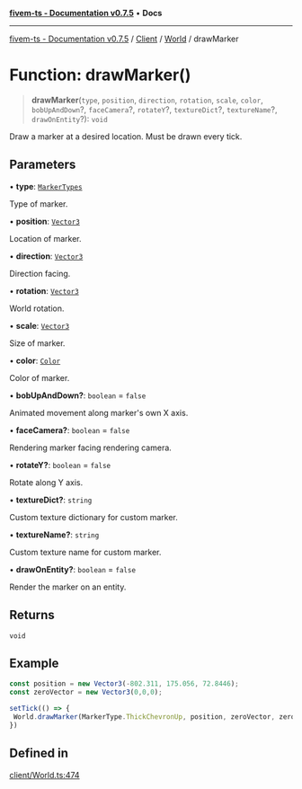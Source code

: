 [**fivem-ts - Documentation v0.7.5**](../../../../../README.md) • **Docs**

***

[fivem-ts - Documentation v0.7.5](../../../../../README.md) / [Client](../../../README.md) / [World](../README.md) / drawMarker

# Function: drawMarker()

> **drawMarker**(`type`, `position`, `direction`, `rotation`, `scale`, `color`, `bobUpAndDown`?, `faceCamera`?, `rotateY`?, `textureDict`?, `textureName`?, `drawOnEntity`?): `void`

Draw a marker at a desired location.
Must be drawn every tick.

## Parameters

• **type**: [`MarkerTypes`](../../../enumerations/MarkerTypes.md)

Type of marker.

• **position**: [`Vector3`](../../../../Shared/classes/Vector3.md)

Location of marker.

• **direction**: [`Vector3`](../../../../Shared/classes/Vector3.md)

Direction facing.

• **rotation**: [`Vector3`](../../../../Shared/classes/Vector3.md)

World rotation.

• **scale**: [`Vector3`](../../../../Shared/classes/Vector3.md)

Size of marker.

• **color**: [`Color`](../../../classes/Color.md)

Color of marker.

• **bobUpAndDown?**: `boolean` = `false`

Animated movement along marker's own X axis.

• **faceCamera?**: `boolean` = `false`

Rendering marker facing rendering camera.

• **rotateY?**: `boolean` = `false`

Rotate along Y axis.

• **textureDict?**: `string`

Custom texture dictionary for custom marker.

• **textureName?**: `string`

Custom texture name for custom marker.

• **drawOnEntity?**: `boolean` = `false`

Render the marker on an entity.

## Returns

`void`

## Example

```ts
const position = new Vector3(-802.311, 175.056, 72.8446);
const zeroVector = new Vector3(0,0,0);

setTick(() => {
 World.drawMarker(MarkerType.ThickChevronUp, position, zeroVector, zeroVector, 1.0, new Color(255,0,0));
})
```

## Defined in

[client/World.ts:474](https://github.com/Purpose-Dev/fivem-ts/blob/main/src/client/World.ts#L474)
